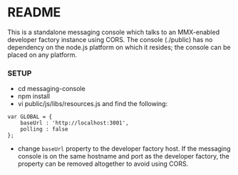 # README #

This is a standalone messaging console which talks to an MMX-enabled developer factory instance using CORS. The console (./public) has no dependency on the node.js platform on which it resides; the console can be placed on any platform.

### SETUP ###

* cd messaging-console
* npm install
* vi public/js/libs/resources.js and find the following:
~~~~
var GLOBAL = {
    baseUrl : 'http://localhost:3001',
    polling : false
};
~~~~
* change `baseUrl` property to the developer factory host. If the messaging console is on the same hostname and port as the developer factory, the property can be removed altogether to avoid using CORS.